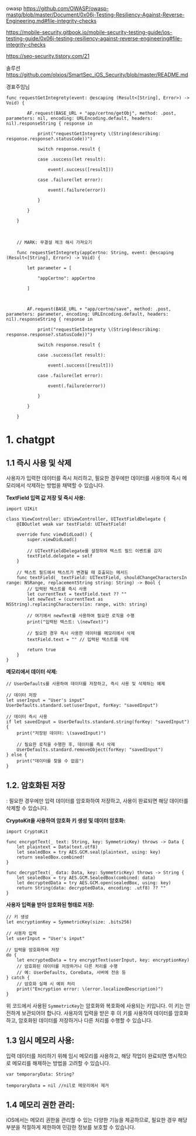 
owasp 
https://github.com/OWASP/owasp-mastg/blob/master/Document/0x06j-Testing-Resiliency-Against-Reverse-Engineering.md#file-integrity-checks


https://mobile-security.gitbook.io/mobile-security-testing-guide/ios-testing-guide/0x06j-testing-resiliency-against-reverse-engineering#file-integrity-checks


https://seo-security.tistory.com/21

솔루션
https://github.com/olxios/SmartSec_iOS_Security/blob/master/README.md


경표주임님 

```
func requestGetIntegrety(event: @escaping (Result<[String], Error>) -> Void) {

        AF.request(BASE_URL + "app/certno/getObj", method: .post, parameters: nil, encoding: URLEncoding.default, headers: nil).responseString { response in

            print("requestGetIntegrety \(String(describing: response.response?.statusCode))")

            switch response.result {

            case .success(let result):

                event(.success([result]))

            case .failure(let error):

                event(.failure(error))

            }

        }

    }

    

    // MARK: 무결설 체크 해시 가져오기

    func requestSetIntegrety(appCertno: String, event: @escaping (Result<[String], Error>) -> Void) {

        let parameter = [

            "appCertno": appCertno

        ]

        

        AF.request(BASE_URL + "app/certno/save", method: .post, parameters: parameter, encoding: URLEncoding.default, headers: nil).responseString { response in

            print("requestSetIntegrety \(String(describing: response.response?.statusCode))")

            switch response.result {

            case .success(let result):

                event(.success([result]))

            case .failure(let error):

                event(.failure(error))

            }

        }

    }
```


# 1. chatgpt 

## 1.1 즉시 사용 및 삭제

사용자가 입력한 데이터를 즉시 처리하고, 필요한 경우에만 데이터를 사용하여 즉시 메모리에서 삭제하는 방법을 채택할 수 있습니다.

**TextField 입력 값 저장 및 즉시 사용:**
```
import UIKit

class ViewController: UIViewController, UITextFieldDelegate {
    @IBOutlet weak var textField: UITextField!

    override func viewDidLoad() {
        super.viewDidLoad()
        
        // UITextFieldDelegate를 설정하여 텍스트 필드 이벤트를 감지
        textField.delegate = self
    }

    // 텍스트 필드에서 텍스트가 변경될 때 호출되는 메서드
    func textField(_ textField: UITextField, shouldChangeCharactersIn range: NSRange, replacementString string: String) -> Bool {
        // 입력된 텍스트를 즉시 사용
        let currentText = textField.text ?? ""
        let newText = (currentText as NSString).replacingCharacters(in: range, with: string)
        
        // 여기에서 newText를 사용하여 필요한 로직을 수행
        print("입력된 텍스트: \(newText)")
        
        // 필요한 경우 즉시 사용한 데이터를 메모리에서 삭제
        textField.text = "" // 입력된 텍스트를 삭제

        return true
    }
}

```

**메모리에서 데이터 삭제:**
```
// UserDefaults를 사용하여 데이터를 저장하고, 즉시 사용 및 삭제하는 예제

// 데이터 저장
let userInput = "User's input"
UserDefaults.standard.set(userInput, forKey: "savedInput")

// 데이터 즉시 사용
if let savedInput = UserDefaults.standard.string(forKey: "savedInput") {
    print("저장된 데이터: \(savedInput)")

    // 필요한 로직을 수행한 후, 데이터를 즉시 삭제
    UserDefaults.standard.removeObject(forKey: "savedInput")
} else {
    print("데이터를 찾을 수 없음")
}

```


## 1.2. 암호화된 저장
: 필요한 경우에만 입력 데이터를 암호화하여 저장하고, 사용이 완료되면 해당 데이터를 삭제할 수 있습니다.

**CryptoKit을 사용하여 암호화 키 생성 및 데이터 암호화:**
```
import CryptoKit

func encryptText(_ text: String, key: SymmetricKey) throws -> Data {
    let plaintext = Data(text.utf8)
    let sealedBox = try AES.GCM.seal(plaintext, using: key)
    return sealedBox.combined!
}

func decryptText(_ data: Data, key: SymmetricKey) throws -> String {
    let sealedBox = try AES.GCM.SealedBox(combined: data)
    let decryptedData = try AES.GCM.open(sealedBox, using: key)
    return String(data: decryptedData, encoding: .utf8) ?? ""
}

```

**사용자 입력을 받아 암호화된 형태로 저장:**
```
// 키 생성
let encryptionKey = SymmetricKey(size: .bits256)

// 사용자 입력
let userInput = "User's input"

// 입력을 암호화하여 저장
do {
    let encryptedData = try encryptText(userInput, key: encryptionKey)
    // 암호화된 데이터를 저장하거나 다른 처리를 수행
    // 예: UserDefaults, CoreData, 서버에 전송 등
} catch {
    // 암호화 실패 시 예외 처리
    print("Encryption error: \(error.localizedDescription)")
}

```

위 코드에서 사용된 `SymmetricKey`는 암호화와 복호화에 사용되는 키입니다. 이 키는 안전하게 보관되어야 합니다. 사용자의 입력을 받은 후 이 키를 사용하여 데이터를 암호화하고, 암호화된 데이터를 저장하거나 다른 처리를 수행할 수 있습니다.

## 1.3 임시 메모리 사용:
입력 데이터를 처리하기 위해 임시 메모리를 사용하고, 해당 작업이 완료되면 명시적으로 메모리를 해제하는 방법을 고려할 수 있습니다.

```
var temporaryData: String?

temporaryData = nil //nil로 메모리에서 제거 
```

## 1.4 메모리 권한 관리:
iOS에서는 메모리 권한을 관리할 수 있는 다양한 기능을 제공하므로, 필요한 경우 해당 부분을 적절하게 제한하여 민감한 정보를 보호할 수 있습니다.

